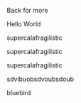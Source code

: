 Back for more

Hello World

supercalafragilistic

supercalafragilistic

supercalafragilistic

sdvibuobsdvoubsdoub

bluebird
